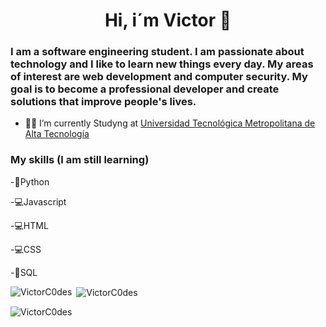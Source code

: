<h1 align="center">Hi, i´m Victor 💪</h1>
<h3 align="left">I am a software engineering student. I am passionate about technology and I like to learn new things every day. My areas of interest are web development and computer security. My goal is to become a professional developer and create solutions that improve people's lives.</h3>


- 👨‍🎓 I’m currently Studyng at [Universidad Tecnológica Metropolitana de Alta Tecnología](https://utma.edu.mx/) 

<h3>My skills (I am still learning)</h3>

-🐍Python

-💻Javascript

-💻HTML

-💻CSS

-📖SQL


<p><img align="left" src="https://github-readme-stats.vercel.app/api/top-langs?username=VictorC0des&show_icons=true&locale=en&layout=compact" alt="VictorC0des" /></p>

<p> <img align="center" src="https://github-readme-stats.vercel.app/api?username=VictorC0des&show_icons=true&locale=en" alt="VictorC0des" /></p>

<p><img align="center" src="https://github-readme-streak-stats.herokuapp.com/?user=VictorC0des&" alt="VictorC0des" /></p>


